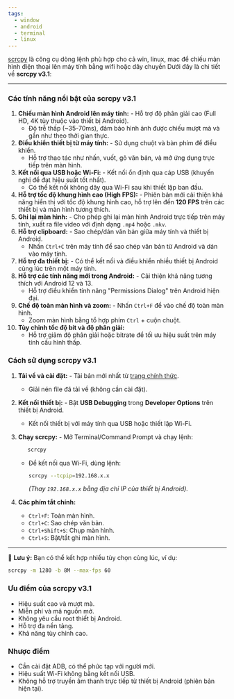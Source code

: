 ```yaml
---
tags:
  - window
  - android
  - terminal
  - linux
---
```


[scrcpy](https://github.com/Genymobile/scrcpy) là công cụ dòng lệnh phù hợp cho cả win, linux, mac để chiếu màn hình điện thoại lên máy tính bằng wifi hoặc dây chuyền
Dưới đây là chi tiết về **scrcpy v3.1**:

---

### **Các tính năng nổi bật của scrcpy v3.1**

1. **Chiếu màn hình Android lên máy tính:**
       - Hỗ trợ độ phân giải cao (Full HD, 4K tùy thuộc vào thiết bị Android).
    - Độ trễ thấp (~35-70ms), đảm bảo hình ảnh được chiếu mượt mà và gần như theo thời gian thực.
2. **Điều khiển thiết bị từ máy tính:**
       - Sử dụng chuột và bàn phím để điều khiển.
    - Hỗ trợ thao tác như nhấn, vuốt, gõ văn bản, và mở ứng dụng trực tiếp trên màn hình.
3. **Kết nối qua USB hoặc Wi-Fi:**
       - Kết nối ổn định qua cáp USB (khuyến nghị để đạt hiệu suất tốt nhất).
    - Có thể kết nối không dây qua Wi-Fi sau khi thiết lập ban đầu.
4. **Hỗ trợ tốc độ khung hình cao (High FPS):**
       - Phiên bản mới cải thiện khả năng hiển thị với tốc độ khung hình cao, hỗ trợ lên đến **120 FPS** trên các thiết bị và màn hình tương thích.
5. **Ghi lại màn hình:**
       - Cho phép ghi lại màn hình Android trực tiếp trên máy tính, xuất ra file video với định dạng `.mp4` hoặc `.mkv`.
6. **Hỗ trợ clipboard:**
       - Sao chép/dán văn bản giữa máy tính và thiết bị Android.
    - Nhấn `Ctrl+C` trên máy tính để sao chép văn bản từ Android và dán vào máy tính.
7. **Hỗ trợ đa thiết bị:**
       - Có thể kết nối và điều khiển nhiều thiết bị Android cùng lúc trên một máy tính.
8. **Hỗ trợ các tính năng mới trong Android:**
       - Cải thiện khả năng tương thích với Android 12 và 13.
    - Hỗ trợ điều khiển tính năng "Permissions Dialog" trên Android hiện đại.
9. **Chế độ toàn màn hình và zoom:**
       - Nhấn `Ctrl+F` để vào chế độ toàn màn hình.
    - Zoom màn hình bằng tổ hợp phím `Ctrl` + cuộn chuột.
10. **Tùy chỉnh tốc độ bit và độ phân giải:**
       - Hỗ trợ giảm độ phân giải hoặc bitrate để tối ưu hiệu suất trên máy tính cấu hình thấp.
### **Cách sử dụng scrcpy v3.1**

1. **Tải về và cài đặt:**
       - Tải bản mới nhất từ [trang chính thức](https://github.com/Genymobile/scrcpy).
    - Giải nén file đã tải về (không cần cài đặt).
2. **Kết nối thiết bị:**
       - Bật **USB Debugging** trong **Developer Options** trên thiết bị Android.
    - Kết nối thiết bị với máy tính qua USB hoặc thiết lập Wi-Fi.
3. **Chạy scrcpy:**
       - Mở Terminal/Command Prompt và chạy lệnh:
        
     ```bash
        scrcpy
      ```
        
    - Để kết nối qua Wi-Fi, dùng lệnh:
        
        ```bash
        scrcpy --tcpip=192.168.x.x
        ```
        
        _(Thay `192.168.x.x` bằng địa chỉ IP của thiết bị Android)._
4. **Các phím tắt chính:**
    
    - `Ctrl+F`: Toàn màn hình.
    - `Ctrl+C`: Sao chép văn bản.
    - `Ctrl+Shift+S`: Chụp màn hình.
    - `Ctrl+S`: Bật/tắt ghi màn hình.

---

🚀 **Lưu ý:** Bạn có thể kết hợp nhiều tùy chọn cùng lúc, ví dụ:  
```sh
scrcpy -m 1280 -b 8M --max-fps 60
```

### **Ưu điểm của scrcpy v3.1**

- Hiệu suất cao và mượt mà.
- Miễn phí và mã nguồn mở.
- Không yêu cầu root thiết bị Android.
- Hỗ trợ đa nền tảng.
- Khả năng tùy chỉnh cao.

### **Nhược điểm**

- Cần cài đặt ADB, có thể phức tạp với người mới.
- Hiệu suất Wi-Fi không bằng kết nối USB.
- Không hỗ trợ truyền âm thanh trực tiếp từ thiết bị Android (phiên bản hiện tại).
